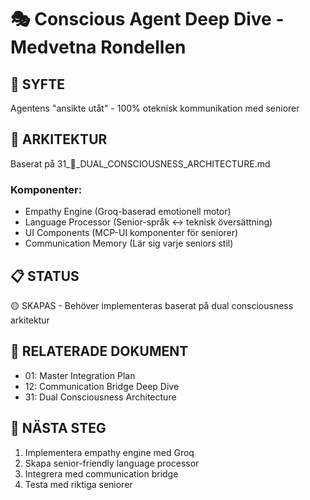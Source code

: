 # 🎭 Conscious Agent Deep Dive - Medvetna Rondellen

## 🎯 **SYFTE**
Agentens "ansikte utåt" - 100% oteknisk kommunikation med seniorer

## 🧠 **ARKITEKTUR**
Baserat på 31_🧠_DUAL_CONSCIOUSNESS_ARCHITECTURE.md

### **Komponenter:**
- Empathy Engine (Groq-baserad emotionell motor)
- Language Processor (Senior-språk ↔ teknisk översättning)
- UI Components (MCP-UI komponenter för seniorer)
- Communication Memory (Lär sig varje seniors stil)

## 📋 **STATUS**
🟡 SKAPAS - Behöver implementeras baserat på dual consciousness arkitektur

## 🔗 **RELATERADE DOKUMENT**
- 01: Master Integration Plan
- 12: Communication Bridge Deep Dive
- 31: Dual Consciousness Architecture

## 🚀 **NÄSTA STEG**
1. Implementera empathy engine med Groq
2. Skapa senior-friendly language processor
3. Integrera med communication bridge
4. Testa med riktiga seniorer